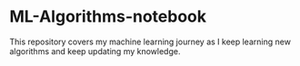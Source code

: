 # ML-Algorithms-notebook
This repository covers my machine learning journey as I keep learning new algorithms and keep updating my knowledge.
